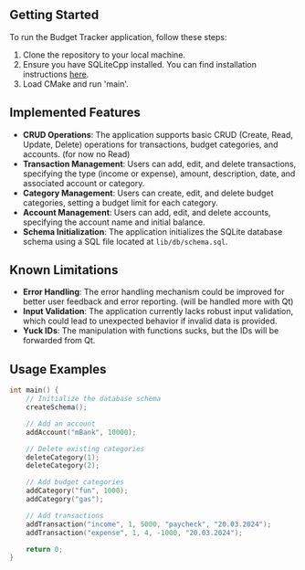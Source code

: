 ## Getting Started

To run the Budget Tracker application, follow these steps:

1. Clone the repository to your local machine.
2. Ensure you have SQLiteCpp installed. You can find installation
   instructions [here](https://github.com/SRombauts/SQLiteCpp).
3. Load CMake and run 'main'.

## Implemented Features

- **CRUD Operations**: The application supports basic CRUD (Create, Read, Update, Delete) operations for transactions,
  budget categories, and accounts. (for now no Read)
- **Transaction Management**: Users can add, edit, and delete transactions, specifying the type (income or expense),
  amount, description, date, and associated account or category.
- **Category Management**: Users can create, edit, and delete budget categories, setting a budget limit for each
  category.
- **Account Management**: Users can add, edit, and delete accounts, specifying the account name and initial balance.
- **Schema Initialization**: The application initializes the SQLite database schema using a SQL file located
  at `lib/db/schema.sql`.

## Known Limitations

- **Error Handling**: The error handling mechanism could be improved for better user feedback and error reporting. (will
  be handled more with Qt)
- **Input Validation**: The application currently lacks robust input validation, which could lead to unexpected behavior
  if invalid data is provided.
- **Yuck IDs**: The manipulation with functions sucks, but the IDs will be forwarded from Qt.

## Usage Examples

```cpp
int main() {
    // Initialize the database schema
    createSchema();

    // Add an account
    addAccount("mBank", 10000);

    // Delete existing categories
    deleteCategory(1);
    deleteCategory(2);

    // Add budget categories
    addCategory("fun", 1000);
    addCategory("gas");

    // Add transactions
    addTransaction("income", 1, 5000, "paycheck", "20.03.2024");
    addTransaction("expense", 1, 4, -1000, "20.03.2024");

    return 0;
}